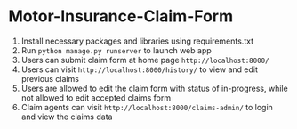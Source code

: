 # Motor-Insurance-Claim-Form
1. Install necessary packages and libraries using requirements.txt
2. Run `python manage.py runserver` to launch web app
3. Users can submit claim form at home page `http://localhost:8000/`
4. Users can visit `http://localhost:8000/history/` to view and edit previous claims
5. Users are allowed to edit the claim form with status of in-progress, while not allowed to edit accepted claims form
6. Claim agents can visit `http://localhost:8000/claims-admin/` to login and view the claims data
